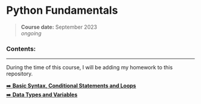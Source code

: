 # **Python Fundamentals**
> **Course date:** September 2023  
> _ongoing_

### Contents:
--- 
During the time of this course, I will be adding my homework to this repository.  

[➡️ **Basic Syntax, Conditional Statements and Loops**](https://github.com/pepk0/python_fundamentals/tree/main/basic_syntax)  
[➡️ **Data Types and Variables**](https://github.com/pepk0/python_fundamentals/tree/main/data_types_and_variables/data_types_and_variables_lab)
